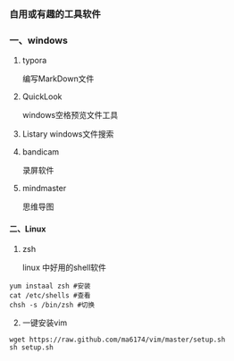 ### 自用或有趣的工具软件

### 一、windows

1. typora 

   编写MarkDown文件 

2. QuickLook

   windows空格预览文件工具

3. Listary
   windows文件搜索

4. bandicam

   录屏软件

5. mindmaster

   思维导图

#### 二、Linux

1. zsh

   linux 中好用的shell软件  

```shell
yum instaal zsh #安装
cat /etc/shells #查看
chsh -s /bin/zsh #切换
```

2. 一键安装vim

```shell
wget https://raw.github.com/ma6174/vim/master/setup.sh
sh setup.sh
```

